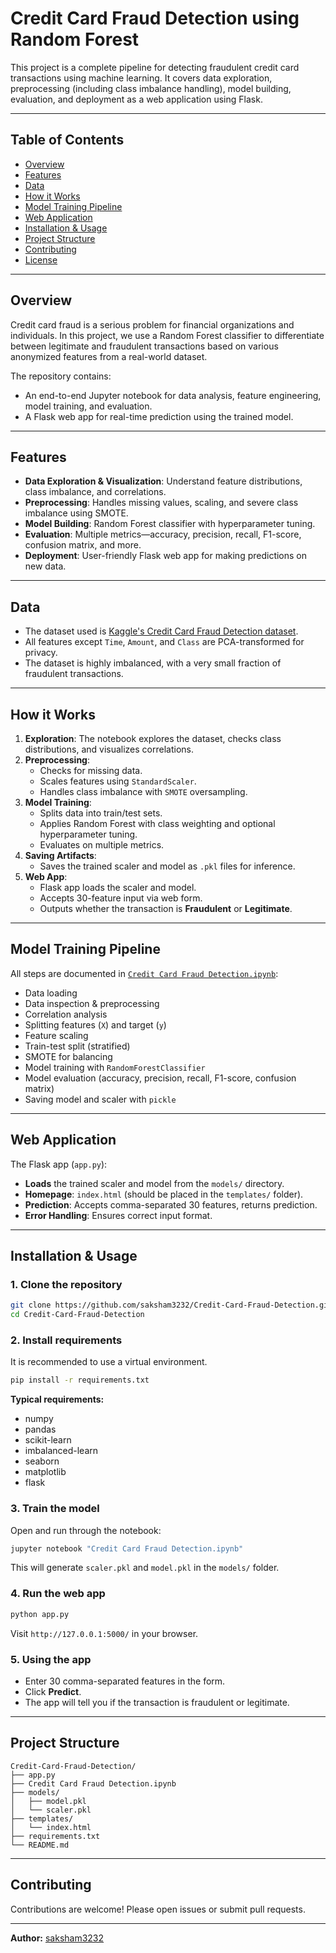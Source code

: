 # Credit Card Fraud Detection using Random Forest

This project is a complete pipeline for detecting fraudulent credit card transactions using machine learning. It covers data exploration, preprocessing (including class imbalance handling), model building, evaluation, and deployment as a web application using Flask.

---

## Table of Contents

- [Overview](#overview)
- [Features](#features)
- [Data](#data)
- [How it Works](#how-it-works)
- [Model Training Pipeline](#model-training-pipeline)
- [Web Application](#web-application)
- [Installation & Usage](#installation--usage)
- [Project Structure](#project-structure)
- [Contributing](#contributing)
- [License](#license)

---

## Overview

Credit card fraud is a serious problem for financial organizations and individuals. In this project, we use a Random Forest classifier to differentiate between legitimate and fraudulent transactions based on various anonymized features from a real-world dataset.

The repository contains:
- An end-to-end Jupyter notebook for data analysis, feature engineering, model training, and evaluation.
- A Flask web app for real-time prediction using the trained model.

---

## Features

- **Data Exploration & Visualization**: Understand feature distributions, class imbalance, and correlations.
- **Preprocessing**: Handles missing values, scaling, and severe class imbalance using SMOTE.
- **Model Building**: Random Forest classifier with hyperparameter tuning.
- **Evaluation**: Multiple metrics—accuracy, precision, recall, F1-score, confusion matrix, and more.
- **Deployment**: User-friendly Flask web app for making predictions on new data.

---

## Data

- The dataset used is [Kaggle's Credit Card Fraud Detection dataset](https://www.kaggle.com/mlg-ulb/creditcardfraud).
- All features except `Time`, `Amount`, and `Class` are PCA-transformed for privacy.
- The dataset is highly imbalanced, with a very small fraction of fraudulent transactions.

---

## How it Works

1. **Exploration**: The notebook explores the dataset, checks class distributions, and visualizes correlations.
2. **Preprocessing**:
   - Checks for missing data.
   - Scales features using `StandardScaler`.
   - Handles class imbalance with `SMOTE` oversampling.
3. **Model Training**: 
   - Splits data into train/test sets.
   - Applies Random Forest with class weighting and optional hyperparameter tuning.
   - Evaluates on multiple metrics.
4. **Saving Artifacts**: 
   - Saves the trained scaler and model as `.pkl` files for inference.
5. **Web App**:
   - Flask app loads the scaler and model.
   - Accepts 30-feature input via web form.
   - Outputs whether the transaction is **Fraudulent** or **Legitimate**.

---

## Model Training Pipeline

All steps are documented in [`Credit Card Fraud Detection.ipynb`](Credit%20Card%20Fraud%20Detection.ipynb):

- Data loading
- Data inspection & preprocessing
- Correlation analysis
- Splitting features (`X`) and target (`y`)
- Feature scaling
- Train-test split (stratified)
- SMOTE for balancing
- Model training with `RandomForestClassifier`
- Model evaluation (accuracy, precision, recall, F1-score, confusion matrix)
- Saving model and scaler with `pickle`

---

## Web Application

The Flask app (`app.py`):

- **Loads** the trained scaler and model from the `models/` directory.
- **Homepage**: `index.html` (should be placed in the `templates/` folder).
- **Prediction**: Accepts comma-separated 30 features, returns prediction.
- **Error Handling**: Ensures correct input format.

---

## Installation & Usage

### 1. Clone the repository

```bash
git clone https://github.com/saksham3232/Credit-Card-Fraud-Detection.git
cd Credit-Card-Fraud-Detection
```

### 2. Install requirements

It is recommended to use a virtual environment.

```bash
pip install -r requirements.txt
```

**Typical requirements:**
- numpy
- pandas
- scikit-learn
- imbalanced-learn
- seaborn
- matplotlib
- flask

### 3. Train the model

Open and run through the notebook:

```bash
jupyter notebook "Credit Card Fraud Detection.ipynb"
```

This will generate `scaler.pkl` and `model.pkl` in the `models/` folder.

### 4. Run the web app

```bash
python app.py
```

Visit `http://127.0.0.1:5000/` in your browser.

### 5. Using the app

- Enter 30 comma-separated features in the form.
- Click **Predict**.
- The app will tell you if the transaction is fraudulent or legitimate.

---

## Project Structure

```
Credit-Card-Fraud-Detection/
├── app.py
├── Credit Card Fraud Detection.ipynb
├── models/
│   ├── model.pkl
│   └── scaler.pkl
├── templates/
│   └── index.html
├── requirements.txt
└── README.md
```

---

## Contributing

Contributions are welcome! Please open issues or submit pull requests.

---

**Author:** [saksham3232](https://github.com/saksham3232)

